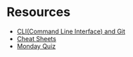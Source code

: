 # Resources

- [CLI(Command Line Interface) and Git](https://github.com/muskrats-2017/Resources/blob/master/docs/cli-and-git.md)
- [Cheat Sheets](https://github.com/muskrats-2017/Resources/blob/master/docs/cheat-sheets.md)
- [Monday Quiz](https://github.com/muskrats-2017/Resources/blob/master/docs/july-24-quiz-topics.md)
